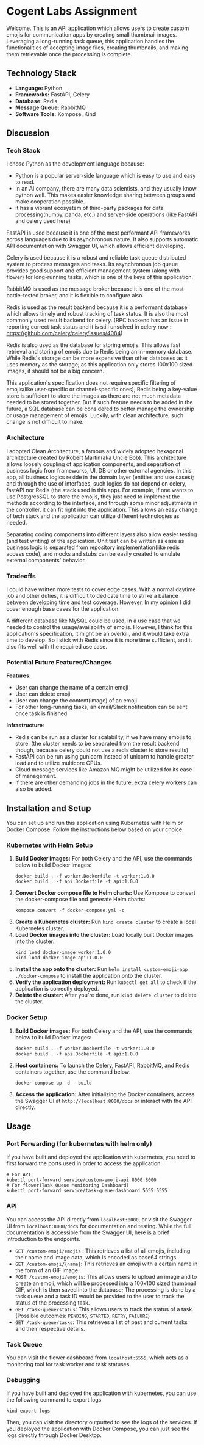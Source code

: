 # Cogent Labs Assignment

Welcome. This is an API application which allows users to create custom emojis for communication apps by creating small thumbnail images. Leveraging a long-running task queue, this application handles the functionalities of accepting image files, creating thumbnails, and making them retrievable once the processing is complete.

## Technology Stack
- **Language:** Python
- **Frameworks:** FastAPI, Celery
- **Database:** Redis
- **Message Queue:** RabbitMQ
- **Software Tools:** Kompose, Kind

## Discussion
### Tech Stack
I chose Python as the development language because:
- Python is a popular server-side language which is easy to use and easy to read.
- In an AI company, there are many data scientists, and they usually know python well. This makes easier knowledge sharing between groups and make cooperation possible.
- it has a vibrant ecosystem of third-party packages for data processing(numpy, panda, etc.) and server-side operations (like FastAPI and celery used here)

FastAPI is used because it is one of the most performant API frameworks across languages due to its asynchronous nature. It also supports automatic API documentation with Swagger UI, which allows efficient developing.

Celery is used because it is a robust and reliable task queue distributed system to process messages and tasks. 
Its asynchronous job queue provides good support and efficient management system (along with flower) for long-running tasks, which is one of the keys of this application.

RabbitMQ is used as the message broker because it is one of the most battle-tested broker, and it is flexible to configure also.

Redis is used as the result backend because it is a performant database which allows timely and robust tracking of task status. It is also the most commonly used result backend for celery. (RPC backend has an issue in reporting correct task status and it is still unsolved in celery now : https://github.com/celery/celery/issues/4084)

Redis is also used as the database for storing emojis. This allows fast retrieval and storing of emojis due to Redis being an in-memory database.
While Redis's storage can be more expensive than other databases as it uses memory as the storage; as this application only stores 100x100 sized images, it should not be a big concern. 

This application's specification does not require specific filtering of emojis(like user-specific or channel-specific ones), 
Redis being a key-value store is sufficient to store the images as there are not much metadata needed to be stored together.
But if such feature needs to be added in the future, a SQL database can be considered to better manage the ownership or usage management of emojis. Luckily,
with clean architecture, such change is not difficult to make.

### Architecture
I adopted Clean Architecture, a famous and widely adopted hexagonal architecture created by Robert Martin(aka Uncle Bob).
This architecture allows loosely coupling of application components, and separation of business logic from frameworks, UI, DB or other external agencies.
In this app, all business logics reside in the domain layer (entities and use cases); and through the use of interfaces, 
such logics do not depend on celery, fastAPI nor Redis (the stack used in this app).
For example, if one wants to use PostgresSQL to store the emojis, they just need to implement the methods according to the interface,
and through some minor adjustments in the controller, it can fit right into the application. This allows an easy change of tech stack and the application can utilize different technologies as needed.

Separating coding components into different layers also allow easier testing (and test writing) of the application. 
Unit test can be written as ease as business logic is separated from repository implementation(like redis access code), 
and mocks and stubs can be easily created to emulate external components' behavior. 

### Tradeoffs
I could have written more tests to cover edge cases. 
With a normal daytime job and other duties, it is difficult to dedicate time to strike a balance between developing time and test coverage.
However, In my opinion I did cover enough base cases for the application. 

A different database like MySQL could be used, in a use case that we needed to control the usage/availability of emojis. 
However, I think for this application's specification, it might be an overkill, and it would take extra time to develop.
So I stick with Redis since it is more time sufficient, and it also fits well with the required use case.

### Potential Future Features/Changes
**Features**:
- User can change the name of a certain emoji
- User can delete emoji
- User can change the content(image) of an emoji
- For other long-running tasks, an email/Slack notification can be sent once task is finished

**Infrastructure**:
- Redis can be run as a cluster for scalability, if we have many emojis to store. (the cluster needs to be separated from the result backend though, because celery could not use a redis cluster to store results)
- FastAPI can be run using gunicorn instead of unicorn to handle greater load and to utilize multicore CPUs.
- Cloud message services like Amazon MQ might be utilized for its ease of management.
- If there are other demanding jobs in the future, extra celery workers can also be added.

## Installation and Setup
You can set up and run this application using Kubernetes with Helm or Docker Compose. Follow the instructions below based on your choice.

### Kubernetes with Helm Setup
1. **Build Docker images:** For both Celery and the API, use the commands below to build Docker images:
    ```shell
    docker build . -f worker.Dockerfile -t worker:1.0.0
    docker build . -f api.Dockerfile -t api:1.0.0
    ```
2. **Convert Docker compose file to Helm charts:** Use Kompose to convert the docker-compose file and generate Helm charts:
    ```shell
    kompose convert -f docker-compose.yml -c
    ```
3. **Create a Kubernetes cluster:** Run `kind create cluster` to create a local Kubernetes cluster.
4. **Load Docker images into the cluster:** Load locally built Docker images into the cluster:
    ```shell
    kind load docker-image worker:1.0.0
    kind load docker-image api:1.0.0
    ```
5. **Install the app onto the cluster:** Run `helm install custom-emoji-app ./docker-compose` to install the application onto the cluster.
6. **Verify the application deployment:** Run `kubectl get all` to check if the application is correctly deployed.
7. **Delete the cluster:** After you're done, run `kind delete cluster` to delete the cluster.


### Docker Setup
1. **Build Docker images:** For both Celery and the API, use the commands below to build Docker images:
    ```shell
    docker build . -f worker.Dockerfile -t worker:1.0.0
    docker build . -f api.Dockerfile -t api:1.0.0
    ```
2. **Host containers:** To launch the Celery, FastAPI, RabbitMQ, and Redis containers together, use the command below:
    ```shell
    docker-compose up -d --build
    ```
3. **Access the application:** After initializing the Docker containers, access the Swagger UI at `http://localhost:8000/docs` or interact with the API directly.

## Usage
### Port Forwarding (for kubernetes with helm only)
If you have built and deployed the application with kubernetes, you need to first forward the ports used in order to access the application. 
```shell
# For API
kubectl port-forward service/custom-emoji-api 8000:8000
# For flower(Task Queue Monitoring Dashboard)
kubectl port-forward service/task-queue-dashboard 5555:5555
```
### API
You can access the API directly from `localhost:8000`, 
or visit the Swagger UI from `localhost:8000/docs` for documentation and testing.
While the full documentation is accessible from the Swagger UI, here is a brief introduction to the endpoints.
- `GET /custom-emoji/emojis` : This retrieves a list of all emojis, including their name and image data, which is encoded as base64 strings.
- `GET /custom-emoji/{name}`: This retrieves an emoji with a certain name in the form of an GIF image.
- `POST /custom-emoji/emojis`: This allows users to upload an image and to create an emoji, which will be processed into a 100x100 sized thumbnail GIF, which is then saved into the database; The processing is done by a task queue and a task ID would be provided to the user to track the status of the processing task.
- `GET /task-queue/status`: This allows users to track the status of a task. (Possible outcomes: `PENDING`, `STARTED`, `RETRY`, `FAILURE`)
- `GET /task-queue/tasks`: This retrieves a list of past and current tasks and their respective details.

### Task Queue
You can visit the flower dashboard from `localhost:5555`, 
which acts as a monitoring tool for task worker and task statuses.

### Debugging
If you have built and deployed the application with kubernetes, you can use the following command to export logs.
```shell
kind export logs
```
Then, you can visit the directory outputted to see the logs of the services.
If you deployed the application with Docker Compose, you can just see the logs directly through Docker Desktop.